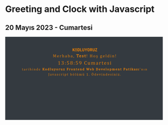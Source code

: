 # Greeting and Clock with Javascript

## 20 Mayıs 2023 - Cumartesi

 ![Tux, the Linux mascot](javascript-odev-1.png)